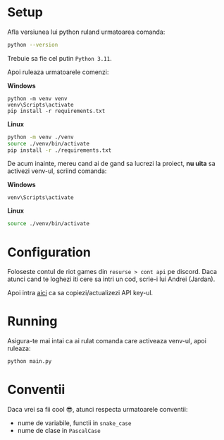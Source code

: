 # Setup

Afla versiunea lui python ruland urmatoarea comanda:

```sh
python --version
```

Trebuie sa fie cel putin `Python 3.11`.

Apoi ruleaza urmatoarele comenzi:

**Windows**

```batch
python -m venv venv
venv\Scripts\activate
pip install -r requirements.txt
```

**Linux**

```sh
python -m venv ./venv
source ./venv/bin/activate
pip install -r ./requirements.txt
```

De acum inainte, mereu cand ai de gand sa lucrezi la proiect, **nu uita** sa
activezi venv-ul, scriind comanda:

**Windows**

```batch
venv\Scripts\activate
```

**Linux**

```sh
source ./venv/bin/activate
```

# Configuration

Foloseste contul de riot games din `resurse > cont api` pe discord. Daca atunci
cand te loghezi iti cere sa intri un cod, scrie-i lui Andrei (Jardan).

Apoi intra [aici](https://developer.riotgames.com/) ca sa copiezi/actualizezi
API key-ul.

# Running

Asigura-te mai intai ca ai rulat comanda care activeaza venv-ul, apoi ruleaza:

```sh
python main.py
```

# Conventii

Daca vrei sa fii cool 😎, atunci respecta urmatoarele conventii:

- nume de variabile, functii in `snake_case`
- nume de clase in `PascalCase`

